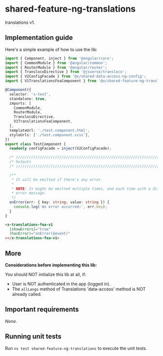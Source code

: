 # shared-feature-ng-translations

translations v1.

## Implementation guide

Here's a simple example of how to use the lib:

```ts
import { Component, inject } from '@angular/core';
import { CommonModule } from '@angular/common';
import { RouterModule } from '@angular/router';
import { TranslocoDirective } from '@jsverse/transloco';
import { V2ConfigFacade } from '@x/shared-data-access-ng-config';
import { V1TranslationsFeaComponent } from '@x/shared-feature-ng-translations';

@Component({
  selector: 'x-test',
  standalone: true,
  imports: [
    CommonModule,
    RouterModule,
    TranslocoDirective,
    V1TranslationsFeaComponent,
  ],
  templateUrl: './test.component.html',
  styleUrls: ['./test.component.scss'],
})
export class TestComponent {
  readonly configFacade = inject(V2ConfigFacade);

  /* //////////////////////////////////////////////////////////////////////// */
  /* Outputs                                                                  */
  /* //////////////////////////////////////////////////////////////////////// */

  /**
   * It will be emitted if there's any error.
   *
   * NOTE: It might be emitted multiple times, and each time with a different
   * error message.
   */
  onError(err: { key: string; value: string }) {
    console.log('An error occurred:', err.key);
  }
}
```

```html
<x-translations-fea-v1
  [showErrors]="true"
  (hasError)="onError($event)"
></x-translations-fea-v1>
```

## More

**Considerations before implementing this lib:**

You should NOT initialize this lib at all, if:

- User is NOT authenticated in the app (logged in).
- The `allLangs` method of Translations 'data-access' method is NOT already called.

## Important requirements

_None._

## Running unit tests

Run `nx test shared-feature-ng-translations` to execute the unit tests.
